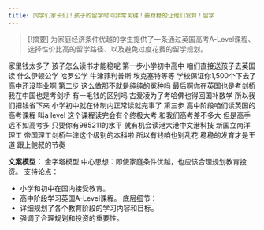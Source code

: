 ```yaml
---
title: 同学们家长们！孩子的留学时间非常关键！要稳稳的让他们发育！留学 
---
```

 > [!摘要]
为家庭经济条件优越的学生提供了一条通过英国高考A-Level课程、选择性价比高的留学路径、以及避免过度花费的留学规划。

家里钱太多了
孩子怎么读书才能稳呢
第一步小学初中高中
咱们直接送孩子去英国读
什么伊顿公学
哈罗公学
牛津菲利普斯
埃克塞特等等
学校保证你1,500个下去了
高中还没毕业啊
第二步
这么做那不就是纯纯的冤种吗
最后啊你在英国也是考剑桥
我在中国也是考剑桥
有一毛钱的区别吗
古爱凌为了考哈佛也得回国补数学
所以我们把钱省下来
小学初中就在体制内正常读就完事了
第三步
高中阶段咱们读英国的高考课程
叫a level
这个课程读完会有个终极大考
和我们高考差不多大
但是高手远不如高考多
只要你有985211的水平
就有机会读港大港中文港科技
新国立南洋理工
帝国理工剑桥牛津这个级别的本科啦
所以有钱咱也别乱花
稳稳的发育才是王道
跟上鲍叔的节奏

**文案模型：**
金字塔模型
中心思想：即使家庭条件优越，也应该合理规划教育投资。
支持论点：
  - 小学和初中在国内接受教育。
  - 高中阶段学习英国A-Level课程。
底层细节：
  - 详细规划了各个教育阶段的学习内容和目标。
  - 强调了合理规划和投资的重要性。
